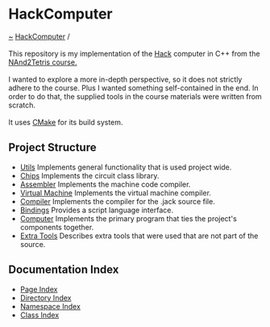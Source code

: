 <a id="hackcomputer"></a>
<h1>HackComputer</h1>
<a href="https://github.com/CharlesCarley/HackComputer#~">~</a>
<a href="index.md#index">HackComputer</a>
<span class="inline-text">/</span>
<span class="bold-text"><b></b></span>
<br/>
<br/>
<span class="inline-text">This repository is my implementation of the </span>
<a href="a00906.md#hack">Hack</a>
<span class="inline-text"> computer in C++ from the </span>
<a href="https://www.coursera.org/learn/build-a-computer#nand2tetris-course.">NAnd2Tetris course.</a>
<br/>
<br/>
<span class="inline-text">
I wanted to explore a more in-depth perspective, so it does not strictly adhere to the course. Plus I wanted something self-contained in the end. In order to do that, the supplied tools in the course materials were written from scratch. </span>
<br/>
<br/>
<span class="inline-text">
It uses </span>
<a href="a01575.md#hc00">CMake</a>
<span class="inline-text"> for its build system. </span>
<a id="index_1hc001"></a>
<a id="project-structure"></a>
<h2>Project Structure</h2>
<ul>
<li><a href="a01576.md#hc01">Utils</a>
<span class="inline-text"> Implements general functionality that is used project wide.</span>
</li>
<li><a href="a01577.md#hc02">Chips</a>
<span class="inline-text"> Implements the circuit class library.</span>
</li>
<li><a href="a01579.md#hc03">Assembler</a>
<span class="inline-text"> Implements the machine code compiler.</span>
</li>
<li><a href="a01580.md#hc04">Virtual Machine</a>
<span class="inline-text"> Implements the virtual machine compiler.</span>
</li>
<li><a href="a01581.md#hc05">Compiler</a>
<span class="inline-text"> Implements the compiler for the .jack source file.</span>
</li>
<li><a href="a01582.md#hc06">Bindings</a>
<span class="inline-text"> Provides a script language interface.</span>
</li>
<li><a href="a01583.md#hc07">Computer</a>
<span class="inline-text"> Implements the primary program that ties the project&apos;s components together.</span>
</li>
<li><a href="a01584.md#hc08">Extra Tools</a>
<span class="inline-text"> Describes extra tools that were used that are not part of the source.</span>
</li>
</ul>
<a id="index_1hc002"></a>
<a id="documentation-index"></a>
<h2>Documentation Index</h2>
<ul>
<li><a href="page_index.md#page-index">Page Index</a>
</li>
<li><a href="directory_index.md#directory-index">Directory Index</a>
</li>
<li><a href="namespace_index.md#namespace-index">Namespace Index</a>
</li>
<li><a href="class_index.md#class-index">Class Index</a>
</li>
</ul>
</div>
</div>
</body>
</html>
